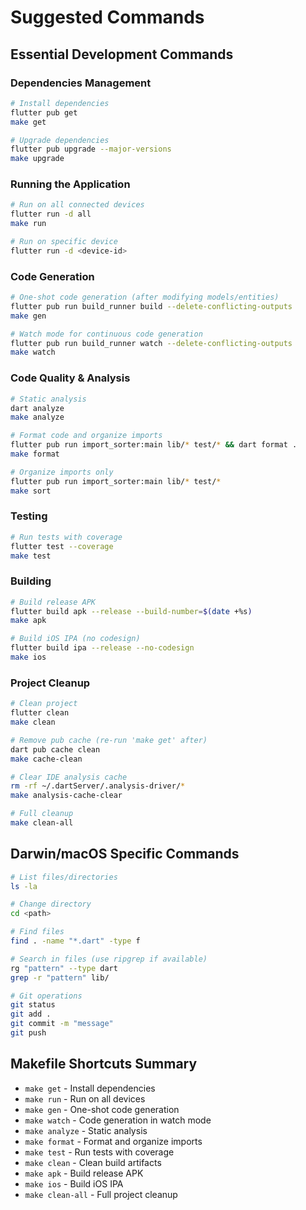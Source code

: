 # Suggested Commands

## Essential Development Commands

### Dependencies Management
```bash
# Install dependencies
flutter pub get
make get

# Upgrade dependencies
flutter pub upgrade --major-versions
make upgrade
```

### Running the Application
```bash
# Run on all connected devices
flutter run -d all
make run

# Run on specific device
flutter run -d <device-id>
```

### Code Generation
```bash
# One-shot code generation (after modifying models/entities)
flutter pub run build_runner build --delete-conflicting-outputs
make gen

# Watch mode for continuous code generation
flutter pub run build_runner watch --delete-conflicting-outputs
make watch
```

### Code Quality & Analysis
```bash
# Static analysis
dart analyze
make analyze

# Format code and organize imports
flutter pub run import_sorter:main lib/* test/* && dart format .
make format

# Organize imports only
flutter pub run import_sorter:main lib/* test/*
make sort
```

### Testing
```bash
# Run tests with coverage
flutter test --coverage
make test
```

### Building
```bash
# Build release APK
flutter build apk --release --build-number=$(date +%s)
make apk

# Build iOS IPA (no codesign)
flutter build ipa --release --no-codesign
make ios
```

### Project Cleanup
```bash
# Clean project
flutter clean
make clean

# Remove pub cache (re-run 'make get' after)
dart pub cache clean
make cache-clean

# Clear IDE analysis cache
rm -rf ~/.dartServer/.analysis-driver/*
make analysis-cache-clear

# Full cleanup
make clean-all
```

## Darwin/macOS Specific Commands
```bash
# List files/directories
ls -la

# Change directory
cd <path>

# Find files
find . -name "*.dart" -type f

# Search in files (use ripgrep if available)
rg "pattern" --type dart
grep -r "pattern" lib/

# Git operations
git status
git add .
git commit -m "message"
git push
```

## Makefile Shortcuts Summary
- `make get` - Install dependencies
- `make run` - Run on all devices  
- `make gen` - One-shot code generation
- `make watch` - Code generation in watch mode
- `make analyze` - Static analysis
- `make format` - Format and organize imports
- `make test` - Run tests with coverage
- `make clean` - Clean build artifacts
- `make apk` - Build release APK
- `make ios` - Build iOS IPA
- `make clean-all` - Full project cleanup